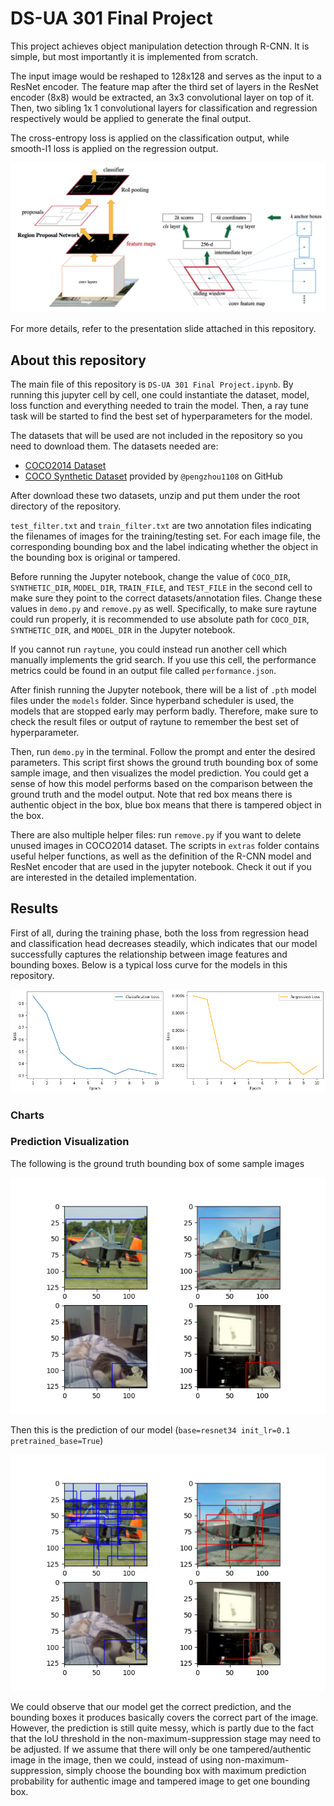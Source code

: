 # DS-UA 301 Final Project

This project achieves object manipulation detection through R-CNN. It is simple, but most importantly it is implemented from scratch.

The input image would be reshaped to 128x128 and serves as the input to a ResNet encoder. The feature map after the third set of layers in the ResNet encoder (8x8) would be extracted, an 3x3 convolutional layer on top of it. Then, two sibling 1x
1 convolutional layers for classification and regression respectively would be applied to generate the final output.

The cross-entropy loss is applied on the classification output, while smooth-l1 loss is applied on the regression output.

![Fast R-CNN](/imgs/faster_rcnn.png)

For more details, refer to the presentation slide attached in this repository.

## About this repository

The main file of this repository is `DS-UA 301 Final Project.ipynb`. By running this jupyter cell by cell, one could instantiate the dataset, model, loss function and everything needed to train the model. Then, a ray tune task will be started to find the best set of hyperparameters for the model.

The datasets that will be used are not included in the repository so you need to download them. The datasets needed are:

- [COCO2014 Dataset](http://images.cocodataset.org/zips/train2014.zip)
- [COCO Synthetic Dataset](https://drive.google.com/open?id=1vIAFsftjmHg2J5lJgO92C1Xmyw539p_B) provided by `@pengzhou1108` on GitHub

After download these two datasets, unzip and put them under the root directory of the repository.

`test_filter.txt` and `train_filter.txt` are two annotation files indicating the filenames of images for the training/testing set. For each image file, the corresponding bounding box and the label indicating whether the object in the bounding box is original or tampered.

Before running the Jupyter notebook, change the value of `COCO_DIR`, `SYNTHETIC_DIR`, `MODEL_DIR`, `TRAIN_FILE`, and `TEST_FILE` in the second cell to make sure they point to the correct datasets/annotation files. Change these values in `demo.py` and `remove.py` as well. Specifically, to make sure raytune could run properly, it is recommended to use absolute path for `COCO_DIR`, `SYNTHETIC_DIR`, and `MODEL_DIR` in the Jupyter notebook.

If you cannot run `raytune`, you could instead run another cell which manually implements the grid search. If you use this cell, the performance metrics could be found in an output file called `performance.json`.

After finish running the Jupyter notebook, there will be a list of `.pth` model files under the `models` folder. Since hyperband scheduler is used, the models that are stopped early may perform badly. Therefore, make sure to check the result files or output of raytune to remember the best set of hyperparameter.

Then, run `demo.py` in the terminal. Follow the prompt and enter the desired parameters. This script first shows the ground truth bounding box of some sample image, and then visualizes the model prediction. You could get a sense of how this model performs based on the comparison between the ground truth and the model output. Note that red box means there is authentic object in the box, blue box means that there is tampered object in the box.

There are also multiple helper files: run `remove.py` if you want to delete unused images in COCO2014 dataset. The scripts in `extras` folder contains useful helper functions, as well as the definition of the R-CNN model and ResNet encoder that are used in the jupyter notebook. Check it out if you are interested in the detailed implementation.

## Results

First of all, during the training phase, both the loss from regression head and classification head decreases steadily, which indicates that our model successfully captures the relationship between image features and bounding boxes. Below is a typical loss curve for the models in this repository.

![Loss Curve](/imgs/loss_curve.png)

### Charts

### Prediction Visualization

The following is the ground truth bounding box of some sample images

![Ground Truth](/imgs/ground_truth.png)

Then this is the prediction of our model (`base=resnet34 init_lr=0.1 pretrained_base=True`)

![Prediction](/imgs/prediction.png)

We could observe that our model get the correct prediction, and the bounding boxes it produces basically covers the correct part of the image. However, the prediction is still quite messy, which is partly due to the fact that the IoU threshold in the non-maximum-suppression stage may need to be adjusted. If we assume that there will only be one tampered/authentic image in the image, then we could, instead of using non-maximum-suppression, simply choose the bounding box with maximum prediction probability for authentic image and tampered image to get one bounding box.
